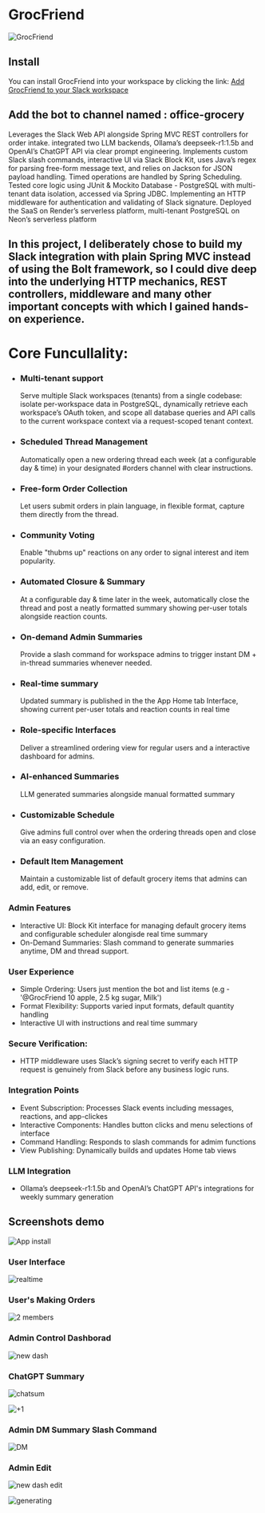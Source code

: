 # GrocFriend

![GrocFriend](https://github.com/user-attachments/assets/940dce17-7b59-4ded-b9af-60a8b8661b5f)

## Install
You can install GrocFriend into your workspace by clicking the link: 
[Add GrocFriend to your Slack workspace](https://slack.com/oauth/v2/authorize?client_id=8817422810738.8817462125314&scope=app_mentions:read,channels:history,chat:write,groups:history,im:history,im:write,pins:write,reactions:read,reminders:write,users:read,reactions:write,incoming-webhook&user_scope=)
## Add the bot to channel named : office-grocery 


Leverages the Slack Web API alongside Spring MVC 
REST controllers for order intake. integrated
two LLM backends, Ollama’s deepseek-r1:1.5b and OpenAI’s ChatGPT API via clear prompt engineering.
Implements custom Slack slash commands,
interactive UI via Slack Block Kit, uses Java’s regex for
parsing free-form message text, and relies on Jackson
for JSON payload handling. Timed operations are
handled by Spring Scheduling. Tested core logic using JUnit & Mockito
Database - PostgreSQL with multi-tenant data isolation, accessed via Spring JDBC.
Implementing an HTTP middleware for authentication and validating of Slack signature. 
Deployed the SaaS on Render’s serverless platform, multi-tenant PostgreSQL on Neon’s serverless platform


## In this project, I deliberately chose to build my Slack integration with plain Spring MVC instead of using the Bolt framework, so I could dive deep into the underlying HTTP mechanics, REST controllers, middleware and many other important concepts with which I gained hands-on experience.

# Core Funcullality: 

- ### Multi-tenant support
   Serve multiple Slack workspaces (tenants) from a single codebase: isolate per-workspace data in PostgreSQL, dynamically retrieve each workspace’s OAuth token, and scope all database queries and API calls to the current workspace context via a request-scoped tenant context.

- ### Scheduled Thread Management
  Automatically open a new ordering thread each week (at a configurable day & time) in your designated #orders channel with clear instructions.

- ### Free-form Order Collection
  Let users submit orders in plain language, in flexible format, capture them directly from the thread.

- ### Community Voting
   Enable "thubms up" reactions on any order to signal interest and item popularity.

- ### Automated Closure & Summary
   At a configurable day & time later in the week, automatically close the thread and post a neatly formatted summary showing per-user totals alongside reaction counts.

- ### On-demand Admin Summaries
   Provide a slash command for workspace admins to trigger instant DM + in-thread summaries whenever needed.

- ### Real-time summary
  Updated summary is published in the the App Home tab Interface, showing current per-user totals and reaction counts in real time

- ### Role-specific Interfaces
  Deliver a streamlined ordering view for regular users and a interactive dashboard for admins.

- ### AI-enhanced Summaries
  LLM generated summaries alongside manual formatted summary

- ### Customizable Schedule
   Give admins full control over when the ordering threads open and close via an easy configuration.

- ### Default Item Management
   Maintain a customizable list of default grocery items that admins can add, edit, or remove.



### Admin Features
- Interactive UI: Block Kit interface for managing default grocery items and configurable scheduler alongisde real time summary
- On-Demand Summaries: Slash command to generate summaries anytime, DM and thread support.


### User Experience
- Simple Ordering: Users just mention the bot and list items (e.g - '@GrocFriend 10 apple, 2.5 kg sugar, Milk') 
- Format Flexibility: Supports varied input formats, default quantity handling
- Interactive UI with instructions and real time summary

### Secure Verification:
- HTTP middleware uses Slack’s signing secret to verify each HTTP request is genuinely from Slack before any business logic runs.

### Integration Points
- Event Subscription: Processes Slack events including messages, reactions, and app-clickes
- Interactive Components: Handles button clicks and menu selections of interface
- Command Handling: Responds to slash commands for admim functions
- View Publishing: Dynamically builds and updates Home tab views

 ### LLM Integration 
 - Ollama’s deepseek-r1:1.5b and OpenAI’s ChatGPT API's integrations for weekly summary generation


## Screenshots demo

![App install](https://github.com/user-attachments/assets/9aa6825e-8a5b-4f89-9657-8863089d0c88)
### User Interface
![realtime](https://github.com/user-attachments/assets/b7c354ee-ba54-4dc3-9165-7af314eb5695)
### User's Making Orders
![2 members](https://github.com/user-attachments/assets/01785016-2aec-4cf0-bf1a-f1ee963c474a)
### Admin Control Dashborad
![new dash](https://github.com/user-attachments/assets/7e9265f2-777e-475e-9d38-b22e703e2ba1)
### ChatGPT Summary
![chatsum](https://github.com/user-attachments/assets/29366fee-8a36-4ab8-8825-d8727b433217)

![+1](https://github.com/user-attachments/assets/bb1ec34c-f1fa-425c-b625-8345b94e46a0)
### Admin DM Summary Slash Command
![DM](https://github.com/user-attachments/assets/5d7cc799-28dc-4e45-81a5-bff3e95d12e2)
### Admin Edit
![new dash edit](https://github.com/user-attachments/assets/4e6c0e74-c935-43d9-82e8-cee5f4c3039a)

![generating](https://github.com/user-attachments/assets/880fa90b-3157-4f40-9cb2-83be0e4c8bc2)




   
